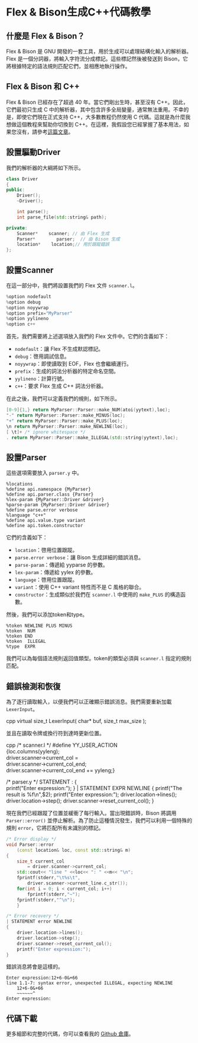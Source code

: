 # Flex & Bison生成C++代碼教學 

## 什麼是 Flex & Bison？

Flex & Bison 是 GNU 開發的一套工具，用於生成可以處理結構化輸入的解析器。Flex 是一個分詞器，將輸入字符流分成標記。這些標記然後被發送到 Bison，它將根據特定的語法規則匹配它們，並相應地執行操作。

## Flex & Bison 和 C++

Flex & Bison 已經存在了超過 40 年。當它們剛出生時，甚至沒有 C++。因此，它們最初只生成 C 中的解析器，其中包含許多全局變量，通常無法重用。不幸的是，即使它們現在正式支持 C++，大多數教程仍然使用 C 代碼。這就是為什麼我想做這個教程來幫助你切換到 C++。在這裡，我假設您已經掌握了基本用法，如果您沒有，請參考[這篇文章](http://www.capsl.udel.edu/courses/cpeg421/2012/slides/Tutorial-Flex_Bison.pdf)。

## 設置驅動Driver

我們的解析器的大綱將如下所示。  

```cpp
class Driver
{
public:
    Driver();
    ~Driver();

    int parse();
    int parse_file(std::string& path);

private:
    Scanner*    scanner; // 由 Flex 生成
    Parser*        parser;  // 由 Bison 生成
    location*    location;// 用於跟蹤錯誤
};
```

## 設置Scanner

在這一部分中，我們將設置我們的 Flex 文件 `scanner.l`。

```cpp
%option nodefault
%option debug
%option noyywrap
%option prefix="MyParser"
%option yylineno
%option c++
```

首先，我們需要將上述選項放入我們的 Flex 文件中。它們的含義如下：

* `nodefault`：讓 Flex 不生成默認標記。
* `debug`：啓用調試信息。
* `noyywrap`：即使讀取到 EOF，Flex 也會繼續運行。
* `prefix`：生成的詞法分析器的特定命名空間。
* `yylineno`：計算行號。
* `c++`：要求 Flex 生成 C++ 詞法分析器。

在此之後，我們可以定義我們的規則，如下所示。

```cpp
[0-9]{1,} return MyParser::Parser::make_NUM(atoi(yytext),loc);
"-" return MyParser::Parser::make_MINUS(loc);
"+" return MyParser::Parser::make_PLUS(loc);
\n return MyParser::Parser::make_NEWLINE(loc);
[ \t]+ /* ignore whitespace */
. return MyParser::Parser::make_ILLEGAL(std::string(yytext),loc);
```

## 設置Parser

這些選項需要放入 `parser.y` 中。

```plaintext
%locations
%define api.namespace {MyParser}
%define api.parser.class {Parser}
%lex-param {MyParser::Driver &driver}
%parse-param {MyParser::Driver &driver}
%define parse.error verbose
%language "c++"
%define api.value.type variant
%define api.token.constructor
```

它們的含義如下：

* `location`：啓用位置跟蹤。
* `parse.error verbose`：讓 Bison 生成詳細的錯誤消息。
* `parse-param`：傳遞給 yyparse 的參數。
* `lex-param`：傳遞給 yylex 的參數。
* `language`：啓用位置跟蹤。
* `variant`：使用 C++ variant 特性而不是 C 風格的聯合。
* `constructor`：生成類似於我們在 `scanner.l` 中使用的 `make_PLUS` 的構造函數。

然後，我們可以添加token和type。

```plaintext
%token NEWLINE PLUS MINUS 
%token  NUM 
%token END
%token  ILLEGAL
%type  EXPR    
```

我們可以為每個語法規則返回值類型。token的類型必須與 `scanner.l` 指定的規則匹配。

## 錯誤檢測和恢復

為了逐行讀取輸入，以便我們可以正確顯示錯誤消息。我們需要重新加載 `LexerInput`。

cpp
virtual size_t LexerInput( char* buf, size_t max_size );

        

並且在讀取令牌或換行符到達時更新位置。

cpp
/* scanner.l */
#define YY_USER_ACTION \
{loc.columns(yyleng); \
driver.scanner->current_col = \
    driver.scanner->current_col_end; \
driver.scanner->current_col_end += yyleng;}

/* parser.y */
STATEMENT : 
{  
    printf("Enter expression:");
}
| STATEMENT EXPR NEWLINE
{
    printf("The result is %f\n",$2);
    printf("Enter expression:");
    driver.location->lines();
    driver.location->step();
    driver.scanner->reset_current_col();
}

        

現在我們已經跟蹤了位置並緩衝了每行輸入。當出現錯誤時，Bison 將調用 `Parser::error()` 並停止解析。為了防止這種情況發生，我們可以利用一個特殊的規則 `error`，它將匹配所有未識別的標記。

```cpp
/* Error display */
void Parser::error
    (const location& loc, const std::string& m)
{
    size_t current_col 
        = driver.scanner->current_col;
    std::cout<< "line " <<loc<< ": " <<m<< "\n";
    fprintf(stderr,"\t%s\t",
        driver.scanner->current_line.c_str());
    for(int i = 0; i < current_col; i++)
        fprintf(stderr,"~");
    fprintf(stderr,"^\n");
    }

/* Error recovery */
| STATEMENT error NEWLINE
{
    driver.location->lines();
    driver.location->step();
    driver.scanner->reset_current_col();
    printf("Enter expression:");
}
```

錯誤消息將會是這樣的。

```plaintext
Enter expression:12+6-0&+66
line 1.1-7: syntax error, unexpected ILLEGAL, expecting NEWLINE
    12+6-0&+66
    ~~~~~~^
Enter expression:
```

## 代碼下載

更多細節和完整的代碼，你可以查看我的 [Github 倉庫](https://github.com/TerenceNg03/Flex-Bison-Full-Cpp-Example)。

